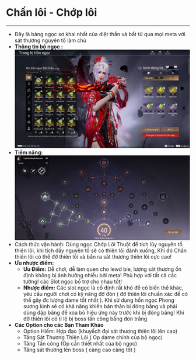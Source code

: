 # Chấn lôi - Chớp lôi

---

  - Đây là bảng ngọc sơ khai nhất của diệt thần và bất tử qua mọi meta với sát thương nguyên tố làm chủ 
  - **Thông tin bộ ngọc :**
  ![bo ngoc](image.png)
  - **Tiềm năng:**
  ![tiemnang](image-1.png)
  - Cách thức vận hành: Dùng ngọc Chớp Lôi Thuật để tích lũy nguyên tố thiên lôi, khi tích đầy nguyên tố sẽ có thiên lôi đánh xuống, Khi đó Chấn thiên lôi có thể đỡ thiên lôi và bắn ra sát thương thiên lôi cực cao!
  - **Ưu nhược điểm:** 
    - **Ưu Điểm:** Dễ chơi, dễ làm quen cho lewd bie, lượng sát thương ổn định không bị ảnh hưởng nhiều bởi meta! Phù hợp với tất cả các tướng! các Slot ngọc bổ trợ cho nhau tốt!
    - **Nhược điểm:** Các slot ngọc là cố định rất khó để có biến thể khác, yêu cầu người chơi có kỹ năng đỡ đòn ( đỡ thiên lôi chuẩn xác để có thể gây đc lượng dame tốt nhất ). Khi sử dụng hồn ngọc Phong sương kình sẽ có khả năng khiến bản thân bị đóng băng và phải dùng đập băng để xóa bỏ hiệu ứng này trước khi bị đóng băng! Khi đỡ thiên lôi có tỉ lệ bị boss tấn công bằng đòn trắng
  - **Các Option cho các Bạn Tham Khảo**
    - Option Hiếm: Hợp đạo (khuyếch đại sát thương thiên lôi lên cao)
    - Tăng Sát Thương Thiên Lôi ( Op dame chính của bộ ngọc)
    - Tăng Tấn công (Op cần thiết nhất của bộ ngọc)
    - Tăng sát thương lên boss ( càng cao càng tốt )